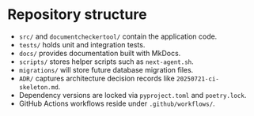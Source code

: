 # Repository structure

- `src/` and `documentcheckertool/` contain the application code.
- `tests/` holds unit and integration tests.
- `docs/` provides documentation built with MkDocs.
- `scripts/` stores helper scripts such as `next-agent.sh`.
- `migrations/` will store future database migration files.
- `ADR/` captures architecture decision records like `20250721-ci-skeleton.md`.
- Dependency versions are locked via `pyproject.toml` and `poetry.lock`.
- GitHub Actions workflows reside under `.github/workflows/`.

